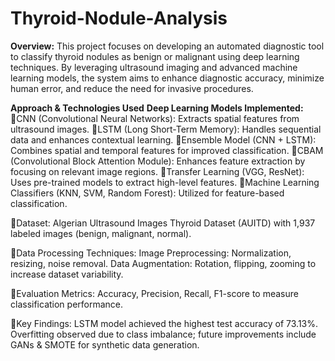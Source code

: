 # Thyroid-Nodule-Analysis

**Overview:**
This project focuses on developing an automated diagnostic tool to classify thyroid nodules as benign or malignant using deep learning techniques. By leveraging ultrasound imaging and advanced machine learning models, the system aims to enhance diagnostic accuracy, minimize human error, and reduce the need for invasive procedures.

**Approach & Technologies Used**
  **Deep Learning Models Implemented:**
    🔹CNN (Convolutional Neural Networks): Extracts spatial features from ultrasound images.
    🔹LSTM (Long Short-Term Memory): Handles sequential data and enhances contextual learning.
    🔹Ensemble Model (CNN + LSTM): Combines spatial and temporal features for improved classification.
    🔹CBAM (Convolutional Block Attention Module): Enhances feature extraction by focusing on relevant image regions.
    🔹Transfer Learning (VGG, ResNet): Uses pre-trained models to extract high-level features.
    🔹Machine Learning Classifiers (KNN, SVM, Random Forest): Utilized for feature-based classification.
    
  🔹Dataset:
      Algerian Ultrasound Images Thyroid Dataset (AUITD) with 1,937 labeled images (benign, malignant, normal).

  🔹Data Processing Techniques:
      Image Preprocessing: Normalization, resizing, noise removal.
      Data Augmentation: Rotation, flipping, zooming to increase dataset variability.
      
  🔹Evaluation Metrics:
      Accuracy, Precision, Recall, F1-score to measure classification performance.
      
  🔹Key Findings:
      LSTM model achieved the highest test accuracy of 73.13%.
      Overfitting observed due to class imbalance; future improvements include GANs & SMOTE for synthetic data generation.
